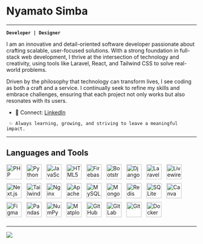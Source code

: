 # Nyamato Simba
---
**`Developer | Designer`**

I am an innovative and detail-oriented software developer passionate about crafting scalable, user-focused solutions. With a strong foundation in full-stack web development, I thrive at the intersection of technology and creativity, using tools like Laravel, React, and Tailwind CSS to solve real-world problems.

Driven by the philosophy that technology can transform lives, I see coding as both a craft and a service. I continually seek to refine my skills and embrace challenges, ensuring that each project not only works but also resonates with its users.


- 🔗 Connect: [LinkedIn](www.linkedin.com/in/elton-simba-570057290)

`  ✨ Always learning, growing, and striving to leave a meaningful impact. `
  
 ---
## Languages and Tools

<img align="left" alt="PHP" width="40px" style="padding-right:10px; padding-bottom:10px;" src="https://cdn.jsdelivr.net/gh/devicons/devicon/icons/php/php-original.svg" />
<img align="left" alt="Python" width="40px" style="padding-right:10px; padding-bottom:10px;" src="https://cdn.jsdelivr.net/gh/devicons/devicon/icons/python/python-original.svg" />
<img align="left" alt="JavaScript" width="40px" style="padding-right:10px; padding-bottom:10px;" src="https://cdn.jsdelivr.net/gh/devicons/devicon/icons/javascript/javascript-original.svg" />
<img align="left" alt="HTML5" width="40px" style="padding-right:10px; padding-bottom:10px;" src="https://cdn.jsdelivr.net/gh/devicons/devicon/icons/html5/html5-original.svg" />

<img align="left" alt="Firebase" width="40px" style="padding-right:10px; padding-bottom:10px;" src="https://cdn.jsdelivr.net/gh/devicons/devicon/icons/firebase/firebase-plain.svg" />
<img align="left" alt="Bootstrap" width="40px" style="padding-right:10px; padding-bottom:10px;" src="https://cdn.jsdelivr.net/gh/devicons/devicon/icons/bootstrap/bootstrap-original.svg" />
<img align="left" alt="Django" width="40px" style="padding-right:10px; padding-bottom:10px;" src="https://cdn.jsdelivr.net/gh/devicons/devicon/icons/django/django-plain.svg" />
<img align="left" alt="Laravel" width="40px" style="padding-right:10px; padding-bottom:10px;" src="https://cdn.jsdelivr.net/gh/devicons/devicon@latest/icons/laravel/laravel-original.svg" />
<img align="left" alt="Livewire" width="40px" style="padding-right:10px; padding-bottom:10px;" src="https://cdn.jsdelivr.net/gh/devicons/devicon@latest/icons/livewire/livewire-original-wordmark.svg" />
<img align="left" alt="Next.js" width="40px" style="padding-right:10px; padding-bottom:10px;" src="https://cdn.jsdelivr.net/gh/devicons/devicon/icons/nextjs/nextjs-original.svg" />

<img align="left" alt="TailwindCSS" width="40px" style="padding-right:10px; padding-bottom:10px;" src="https://cdn.jsdelivr.net/gh/devicons/devicon@latest/icons/tailwindcss/tailwindcss-original-wordmark.svg" />

<img align="left" alt="Nginx" width="40px" style="padding-right:10px; padding-bottom:10px;" src="https://cdn.jsdelivr.net/gh/devicons/devicon/icons/nginx/nginx-original.svg" />
<img align="left" alt="Apache" width="40px" style="padding-right:10px; padding-bottom:10px;" src="https://cdn.jsdelivr.net/gh/devicons/devicon/icons/apache/apache-original.svg" />
<img align="left" alt="MySQL" width="40px" style="padding-right:10px; padding-bottom:10px;" src="https://cdn.jsdelivr.net/gh/devicons/devicon/icons/mysql/mysql-original.svg" />
<img align="left" alt="MongoDB" width="40px" style="padding-right:10px; padding-bottom:10px;" src="https://cdn.jsdelivr.net/gh/devicons/devicon/icons/mongodb/mongodb-original.svg" />
<img align="left" alt="Redis" width="40px" style="padding-right:10px; padding-bottom:10px;" src="https://cdn.jsdelivr.net/gh/devicons/devicon/icons/redis/redis-original.svg" />
<img align="left" alt="SQLite" width="40px" style="padding-right:10px; padding-bottom:10px;" src="https://cdn.jsdelivr.net/gh/devicons/devicon/icons/sqlite/sqlite-original.svg" />
<img align="left" alt="Canva" width="40px" style="padding-right:10px; padding-bottom:10px;" src="https://cdn.jsdelivr.net/gh/devicons/devicon@latest/icons/canva/canva-original.svg" />
<img align="left" alt="Figma" width="40px" style="padding-right:10px; padding-bottom:10px;" src="https://cdn.jsdelivr.net/gh/devicons/devicon/icons/figma/figma-original.svg" />
<img align="left" alt="Pandas" width="40px" style="padding-right:10px; padding-bottom:10px;" src="https://cdn.jsdelivr.net/gh/devicons/devicon/icons/pandas/pandas-original.svg" />
<img align="left" alt="NumPy" width="40px" style="padding-right:10px; padding-bottom:10px;" src="https://cdn.jsdelivr.net/gh/devicons/devicon/icons/numpy/numpy-original.svg" />
<img align="left" alt="Matplotlib" width="40px" style="padding-right:10px; padding-bottom:10px;" src="https://upload.wikimedia.org/wikipedia/commons/8/84/Matplotlib_icon.svg" />
<img align="left" alt="GitHub" width="40px" style="padding-right:10px; padding-bottom:10px;" src="https://cdn.jsdelivr.net/gh/devicons/devicon/icons/github/github-original.svg" />
<img align="left" alt="GitLab" width="40px" style="padding-right:10px; padding-bottom:10px;" src="https://cdn.jsdelivr.net/gh/devicons/devicon/icons/gitlab/gitlab-original.svg" />
<img align="left" alt="Git" width="40px" style="padding-right:10px; padding-bottom:10px;" src="https://cdn.jsdelivr.net/gh/devicons/devicon/icons/git/git-original.svg" />
<img align="left" alt="Docker" width="40px" style="padding-right:10px; padding-bottom:10px;" src="https://cdn.jsdelivr.net/gh/devicons/devicon/icons/docker/docker-original.svg" />


<br clear="left" />

---


![](https://quotes-github-readme.vercel.app/api?type=horizontal&theme=dark)


<!-- Proudly created with GPRM ( https://gprm.itsvg.in ) -->
